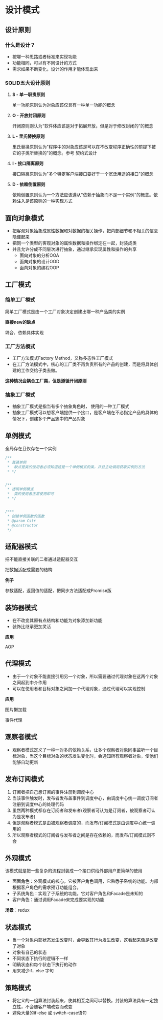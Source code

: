 # 设计模式



## 设计原则

### 

### 什么是设计？

- 按哪一种思路或者标准来实现功能
- 功能相同，可以有不同设计的方式
- 需求如果不断变化，设计的作用才能体现出来



### SOLID五大设计原则

1. **S - 单一职责原则**

   单一功能原则认为对象应该仅具有一种单一功能的概念

2. **O - 开放封闭原则**

   开闭原则则认为“软件体应该是对于拓展开放，但是对于修改封闭的”的概念

3. **L - 里氏替换原则**

   里氏替换原则认为"程序中的对象应该是可以在不改变程序正确性的前提下被它的子类所替换的"的概念。参考 契约式设计

4. **I - 接口隔离原则**

   接口隔离原则认为"多个特定客户端接口要好于一个宽泛用途的接口"的概念

5. **D - 依赖倒置原则** 

   依赖倒置原则认为一个方法应该遵从"依赖于抽象而不是一个实例"的概念。依赖注入是该原则的一种实现方式

   

 

## 面向对象模式

- 把客观对象抽象成属性数据和对数据的相关操作，把内部细节和不相关的信息隐藏起来
- 把同一个类型的客观对象的属性数据和操作绑定在一起，封装成类
- 并且允许分成不同层次进行抽象，通过继承实现属性和操作的共享
  - 面向对象的分析OOA
  - 面向对象的设计OOD
  - 面向对象的编程OOP

### 

## 工厂模式



### 简单工厂模式

简单工厂模式是由一个工厂对象决定创建出哪一种产品类的实例

**直接new的缺点**

耦合，依赖具体实现



### 工厂方法模式

- 工厂方法模式Factory Method，又称多态性工厂模式
- 在工厂方法模式中，核心的工厂类不再负责所有的产品的创建，而是将具体创建的工作交给子类去做。

**这种情况会耦合工厂类，但是遵循开闭原则**



### 抽象工厂模式

- 抽象工厂模式是指当有多个抽象角色时， 使用的一种工厂模式
- 抽象工厂模式可以想客户端提供一个接口，是客户端在不必指定产品的具体的情况下，创建多个产品簇中的产品对象



## 单例模式

全局存在且仅存在一个实例

```js
/**
 * 普通单例
 *  缺点是类的使用者必须知道这是一个单例模式的类，并且主动调用获取实例的方法
 * */


/**
 * 透明单例模式
 *  类的使用者正常使用即可
 * */


/***
 * 创建单例函数的函数
 * @param Cstr
 * @constructor
 */

```



## 适配器模式

把不能直接关联的二者通过适配器交互

把数据适配成需要的结构

**例子**

参数适配，返回值的适配，把同步方法适配成Promise版





## 装饰器模式

- 在不改变其原有点结构和功能为对象添加新功能
- 装饰比继承更加灵活

**应用**

AOP





## 代理模式

- 由于一个对象不能直接引用另一个对象，所以需要通过代理对象在这两个对象之间起到中介作用
- 可以在使用者和目标对象之间加一个代理对象，通过代理可以实现控制 

**应用**

图片懒加载

事件代理 



## 观察者模式

- 观察者模式定义了一种一对多的依赖关系，让多个观察者对象同事监听一个目标对象，当这个目标对象的状态发生变化时，会通知所有观察者对象，使他们能够自动更新



## 发布订阅模式

1. 订阅者把自己想订阅的事件注册到调度中心
2. 当该事件触发时，发布者发布盖事件到调度中心，由调度中心统一调度订阅者注册到调度中心的处理代码
3. 虽然两种模式都存在订阅者和发布者(观察者可认为是订阅者，被观察者可认为是发布者)
4. 但是观察者模式是由被观察者调度的，而发布/订阅模式是由调度中心统一调用的
5. 所以观察者模式的订阅者与发布者之间是存在依赖的，而发布/订阅模式则不会



## 外观模式

该模式就是把一些复杂的流程封装成一个接口供给外部用户更简单的使用

- 面面角色：外观模式的核心。它被客户角色调用，它熟悉子系统的功能。内部根据客户角色的需求预订功能组合。
- 子系统角色：实现了子系统的功能。它对客户角色和Facade是未知的
- 客户角色：通过调用Facade来完成要实现的功能

**场景**：redux





## 状态模式

- 当一个对象内部状态发生改变时，会导致其行为发生改变，这看起来像是改变了对象
- 对象有自己的状态
- 不同状态下执行的逻辑不一样
- 明确状态和每个状态下执行的动作
- 用来减少if...else 字句 



## 策略模式

- 将定义的一组算法封装起来，使其相互之间可以替换。封装的算法具有一定独立性，不会随客户端改变而改变
- 避免大量的if-else 或 switch-case语句 





































